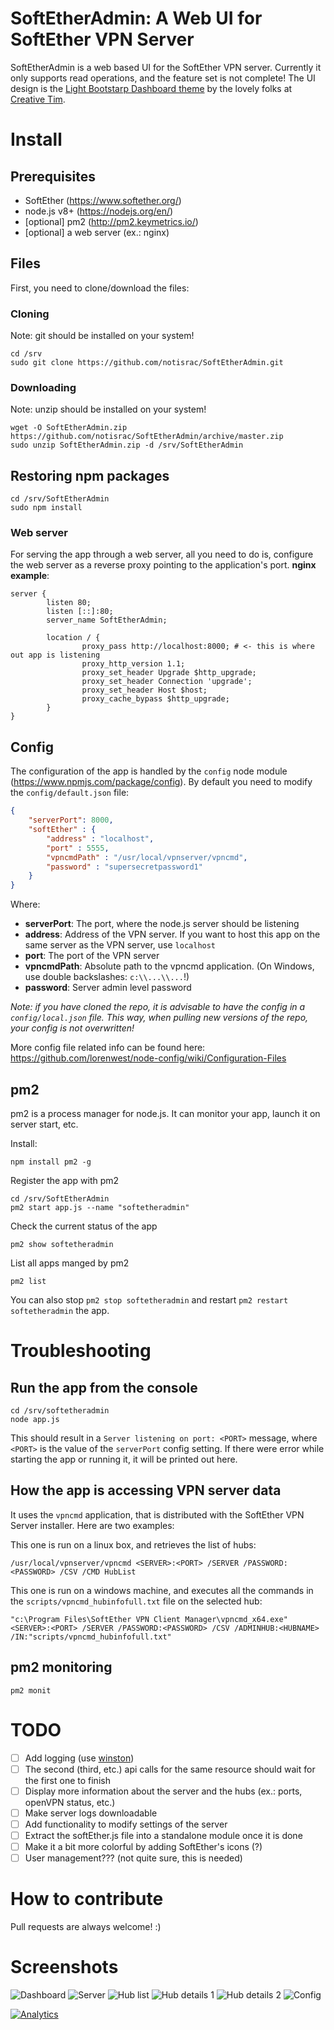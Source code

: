 # SoftEtherAdmin: A Web UI for SoftEther VPN Server
SoftEtherAdmin is a web based UI for the SoftEther VPN server. Currently it only supports read operations, and the feature set is not complete!
The UI design is the [Light Bootstarp Dashboard theme](https://github.com/creativetimofficial/light-bootstrap-dashboard) by the lovely folks at [Creative Tim](https://www.creative-tim.com/).


# Install
## Prerequisites
 * SoftEther (https://www.softether.org/)
 * node.js v8+ (https://nodejs.org/en/)
 * [optional] pm2 (http://pm2.keymetrics.io/)
 * [optional] a web server (ex.: nginx)

## Files
First, you need to clone/download the files:

### Cloning
Note: git should be installed on your system!
```shell
cd /srv
sudo git clone https://github.com/notisrac/SoftEtherAdmin.git
```

### Downloading
Note: unzip should be installed on your system!
```shell
wget -O SoftEtherAdmin.zip https://github.com/notisrac/SoftEtherAdmin/archive/master.zip
sudo unzip SoftEtherAdmin.zip -d /srv/SoftEtherAdmin
```

## Restoring npm packages
```shell
cd /srv/SoftEtherAdmin
sudo npm install
```

### Web server
For serving the app through a web server, all you need to do is, configure the web server as a reverse proxy pointing to the application's port.
**nginx example**:
```
server {
        listen 80;
        listen [::]:80;
        server_name SoftEtherAdmin;

        location / {
                proxy_pass http://localhost:8000; # <- this is where out app is listening
                proxy_http_version 1.1;
                proxy_set_header Upgrade $http_upgrade;
                proxy_set_header Connection 'upgrade';
                proxy_set_header Host $host;
                proxy_cache_bypass $http_upgrade;
        }
}

```

## Config
The configuration of the app is handled by the `config` node module (https://www.npmjs.com/package/config).
By default you need to modify the `config/default.json` file:
```json
{
    "serverPort": 8000,
    "softEther" : {
        "address" : "localhost",
        "port" : 5555,
        "vpncmdPath" : "/usr/local/vpnserver/vpncmd",
        "password" : "supersecretpassword1"
    }
}
```
Where:
 - **serverPort**: The port, where the node.js server should be listening
 - **address**: Address of the VPN server. If you want to host this app on the same server as the VPN server, use `localhost`
 - **port**: The port of the VPN server
 - **vpncmdPath**: Absolute path to the vpncmd application. (On Windows, use double backslashes: `c:\\...\\...`!)
 - **password**: Server admin level password

_Note: if you have cloned the repo, it is advisable to have the config in a `config/local.json` file. This way, when pulling new versions of the repo, your config is not overwritten!_

More config file related info can be found here: https://github.com/lorenwest/node-config/wiki/Configuration-Files

## pm2
pm2 is a process manager for node.js. It can monitor your app, launch it on server start, etc.

Install:
```shell
npm install pm2 -g
```
Register the app with pm2
```shell
cd /srv/SoftEtherAdmin
pm2 start app.js --name "softetheradmin" 
```
Check the current status of the app
```shell
pm2 show softetheradmin
```
List all apps manged by pm2
```shell
pm2 list
```
You can also stop `pm2 stop softetheradmin` and restart `pm2 restart softetheradmin` the app.

# Troubleshooting
## Run the app from the console
```shell
cd /srv/softetheradmin
node app.js
```
This should result in a `Server listening on port: <PORT>` message, where `<PORT>` is the value of the `serverPort` config setting.
If there were error while starting the app or running it, it will be printed out here.

## How the app is accessing VPN server data
It uses the `vpncmd` application, that is distributed with the SoftEther VPN Server installer. Here are two examples:

This one is run on a linux box, and retrieves the list of hubs:
```shell
/usr/local/vpnserver/vpncmd <SERVER>:<PORT> /SERVER /PASSWORD:<PASSWORD> /CSV /CMD HubList
```

This one is run on a windows machine, and executes all the commands in the `scripts/vpncmd_hubinfofull.txt` file on the selected hub:
```shell
"c:\Program Files\SoftEther VPN Client Manager\vpncmd_x64.exe" <SERVER>:<PORT> /SERVER /PASSWORD:<PASSWORD> /CSV /ADMINHUB:<HUBNAME> /IN:"scripts/vpncmd_hubinfofull.txt"
```

## pm2 monitoring
```shell
pm2 monit
```

# TODO
 - [ ] Add logging (use [winston](https://www.npmjs.com/package/winston))
 - [ ] The second (third, etc.) api calls for the same resource should wait for the first one to finish
 - [ ] Display more information about the server and the hubs (ex.: ports, openVPN status, etc.)
 - [ ] Make server logs downloadable
 - [ ] Add functionality to modify settings of the server
 - [ ] Extract the softEther.js file into a standalone module once it is done
 - [ ] Make it a bit more colorful by adding SoftEther's icons (?)
 - [ ] User management??? (not quite sure, this is needed)

# How to contribute
Pull requests are always welcome! :)

# Screenshots
![Dashboard][dashboard_png]
![Server][server_png]
![Hub list][hublist_png]
![Hub details 1][hub_details_1_png]
![Hub details 2][hub_details_2_png]
![Config][config_png]

[![Analytics](https://ga-beacon.appspot.com/UA-122950438-1/SoftEtherAdmin)](https://github.com/igrigorik/ga-beacon)


[config_png]: docs/config.png "Config"
[dashboard_png]: docs/dashboard.png "Dashboard"
[hub_details_1_png]: docs/hub_details_1.png "Hub details 1"
[hub_details_2_png]: docs/hub_details_2.png "Hub details 2"
[hublist_png]: docs/hublist.png "Hub list"
[server_png]: docs/server.png "Server"
